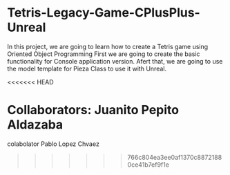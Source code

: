 # Tetris-Legacy-Game-CPlusPlus-Unreal

In this project, we are going to learn how to create a Tetris game using Oriented Object Programming
First we are going to create the basic functionality for Console application version.
Afert that, we are going to use the model template for Pieza Class to use it with Unreal.

<<<<<<< HEAD

Collaborators:
Juanito Pepito Aldazaba
=======
colabolator 
Pablo Lopez Chvaez
>>>>>>> 766c804ea3ee0af1370c88721880ce41b7ef9f1e
